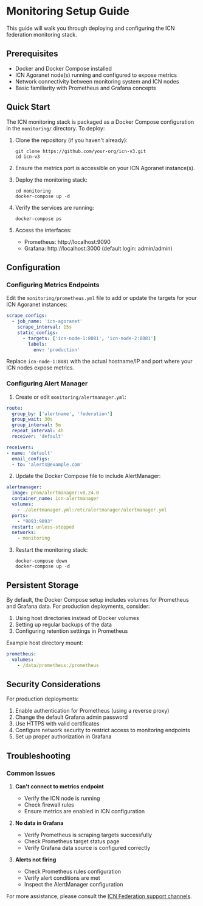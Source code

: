 # Monitoring Setup Guide

This guide will walk you through deploying and configuring the ICN federation monitoring stack.

## Prerequisites

- Docker and Docker Compose installed
- ICN Agoranet node(s) running and configured to expose metrics
- Network connectivity between monitoring system and ICN nodes
- Basic familiarity with Prometheus and Grafana concepts

## Quick Start

The ICN monitoring stack is packaged as a Docker Compose configuration in the `monitoring/` directory. To deploy:

1. Clone the repository (if you haven't already):
   ```
   git clone https://github.com/your-org/icn-v3.git
   cd icn-v3
   ```

2. Ensure the metrics port is accessible on your ICN Agoranet instance(s).

3. Deploy the monitoring stack:
   ```
   cd monitoring
   docker-compose up -d
   ```

4. Verify the services are running:
   ```
   docker-compose ps
   ```

5. Access the interfaces:
   - Prometheus: http://localhost:9090
   - Grafana: http://localhost:3000 (default login: admin/admin)

## Configuration

### Configuring Metrics Endpoints

Edit the `monitoring/prometheus.yml` file to add or update the targets for your ICN Agoranet instances:

```yaml
scrape_configs:
  - job_name: 'icn-agoranet'
    scrape_interval: 15s
    static_configs:
      - targets: ['icn-node-1:8081', 'icn-node-2:8081']
        labels:
          env: 'production'
```

Replace `icn-node-1:8081` with the actual hostname/IP and port where your ICN nodes expose metrics.

### Configuring Alert Manager

1. Create or edit `monitoring/alertmanager.yml`:

```yaml
route:
  group_by: ['alertname', 'federation']
  group_wait: 30s
  group_interval: 5m
  repeat_interval: 4h
  receiver: 'default'

receivers:
- name: 'default'
  email_configs:
  - to: 'alerts@example.com'
```

2. Update the Docker Compose file to include AlertManager:

```yaml
alertmanager:
  image: prom/alertmanager:v0.24.0
  container_name: icn-alertmanager
  volumes:
    - ./alertmanager.yml:/etc/alertmanager/alertmanager.yml
  ports:
    - "9093:9093"
  restart: unless-stopped
  networks:
    - monitoring
```

3. Restart the monitoring stack:
   ```
   docker-compose down
   docker-compose up -d
   ```

## Persistent Storage

By default, the Docker Compose setup includes volumes for Prometheus and Grafana data. For production deployments, consider:

1. Using host directories instead of Docker volumes
2. Setting up regular backups of the data
3. Configuring retention settings in Prometheus

Example host directory mount:

```yaml
prometheus:
  volumes:
    - /data/prometheus:/prometheus
```

## Security Considerations

For production deployments:

1. Enable authentication for Prometheus (using a reverse proxy)
2. Change the default Grafana admin password
3. Use HTTPS with valid certificates
4. Configure network security to restrict access to monitoring endpoints
5. Set up proper authorization in Grafana

## Troubleshooting

### Common Issues

1. **Can't connect to metrics endpoint**
   - Verify the ICN node is running
   - Check firewall rules
   - Ensure metrics are enabled in ICN configuration

2. **No data in Grafana**
   - Verify Prometheus is scraping targets successfully
   - Check Prometheus target status page
   - Verify Grafana data source is configured correctly

3. **Alerts not firing**
   - Check Prometheus rules configuration
   - Verify alert conditions are met
   - Inspect the AlertManager configuration

For more assistance, please consult the [ICN Federation support channels](https://icn.xyz/support). 